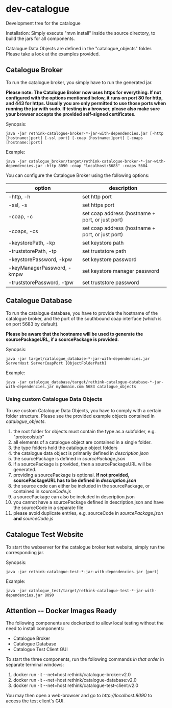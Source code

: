 # dev-catalogue
Development tree for the catalogue

Installation:
Simply execute "mvn install" inside the source directory, to build the jars for all components.

Catalogue Data Objects are defined in the "catalogue_objects" folder. Please take a look at the examples provided.

## Catalogue Broker

To run the catalogue broker, you simply have to run the generated jar.

**Please note:
The Catalogue Broker now uses https for everything. If not configured with the options mentioned below, it runs on port 80 for http, and 443 for https.
Usually you are only permitted to use those ports when running the jar with sudo.
If testing in a browser, please also make sure your browser accepts the provided self-signed certificates.**


Synopsis:

`java -jar rethink-catalogue-broker-*-jar-with-dependencies.jar [-http [hostname:]port] [-ssl port] [-coap [hostname:]port] [-coaps [hostname:]port]`

Example:

`java -jar catalogue_broker/target/rethink-catalogue-broker-*-jar-with-dependencies.jar -http 8090 -coap "localhost:5683" -coaps 5684`

You can configure the Catalogue Broker using the following options:

option                      | description
--------------------------- | ---------------------------
-http, -h                   | set http port
-ssl, -s                    | set https port
-coap, -c                   | set coap address (hostname + port, or just port)
-coaps, -cs                 | set coap address (hostname + port, or just port)
-keystorePath, -kp          | set keystore path
-truststorePath, -tp        | set truststore path
-keystorePassword, -kpw     | set keystore password
-keyManagerPassword, -kmpw  | set keystore manager password
-truststorePassword, -tpw   | set truststore password


## Catalogue Database

To run the catalogue database, you have to provide the hostname of the catalogue broker, and the port of the southbound coap interface (which is on port 5683 by default).

**Please be aware that the hostname will be used to generate the sourcePackageURL, if a sourcePackage is provided.**

Synopsis:

`java -jar target/catalogue_database-*-jar-with-dependencies.jar ServerHost ServerCoapPort [ObjectFolderPath]`

Example:

`java -jar catalogue_database/target/rethink-catalogue-database-*-jar-with-dependencies.jar mydomain.com 5683 catalogue_objects`

### Using custom Catalogue Data Objects

To use custom Catalogue Data Objects, you have to comply with a certain folder structure. Please see the provided example objects contained in *catalogue_objects*.

1. the root folder for objects must contain the type as a subfolder, e.g. "protocolstub"
2. all elements of a catalogue object are contained in a single folder.
3. the type folders hold the catalogue object folders
4. the catalogue data object is primarily defined in *description.json*
5. the sourcePackage is defined in *sourcePackage.json*
6. if a sourcePackage is provided, then a sourcePackageURL will be generated.
7. providing a sourcePackage is optional. **If not provided, sourcePackageURL has to be defined in *description.json***
7. the source code can either be included in the sourcePackage, or contained in *sourceCode.js*
8. a sourcePackage can also be included in description.json
9. you cannot have a sourcePackage defined in description.json and have the sourceCode in a separate file
10. please avoid duplicate entries, e.g. sourceCode in *sourcePackage.json* **and** *sourceCode.js*


## Catalogue Test Website

To start the webserver for the catalogue broker test website, simply run the corresponding jar.

Synopsis:

`java -jar rethink-catalogue-test-*-jar-with-dependencies.jar [port]`

Example:

`java -jar catalogue_test/target/rethink-catalogue-test-*-jar-with-dependencies.jar 8090`


## Attention -- Docker Images Ready

The following components are dockerized to allow local testing without the need to install components:

* Catalogue Broker
* Catalogue Database
* Catalogue Test Client GUI

To start the three components, run the following commands _in that order_ in separate terminal windows:

1. docker run -it --net=host rethink/catalogue-broker:v2.0
2. docker run -it --net=host rethink/catalogue-database:v2.0
3. docker run -it --net=host rethink/catalogue-test-client:v2.0


You may then open a web-browser and go to _http://localhost:8090_ to access the test client's GUI.